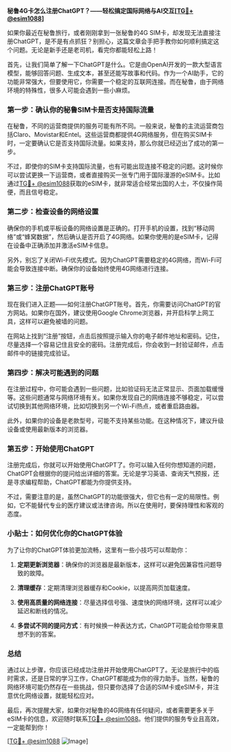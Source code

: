 **秘鲁4G卡怎么注册ChatGPT？——轻松搞定国际网络与AI交互[[TG💪+ @esim1088](https://t.me/s/esim1088)]**

如果你最近在秘鲁旅行，或者刚刚拿到一张秘鲁的4G SIM卡，却发现无法直接注册ChatGPT，是不是有点抓狂？别担心，这篇文章会手把手教你如何顺利搞定这个问题。无论是新手还是老司机，看完你都能轻松上路！

首先，让我们简单了解一下ChatGPT是什么。它是由OpenAI开发的一款大型语言模型，能够回答问题、生成文本，甚至还能写故事和代码。作为一个AI助手，它的功能非常强大，但要使用它，你需要一个稳定的互联网连接。而在秘鲁，由于网络环境的特殊性，很多人可能会遇到一些小麻烦。

### 第一步：确认你的秘鲁SIM卡是否支持国际流量

在秘鲁，不同的运营商提供的服务可能有所不同。一般来说，秘鲁的主流运营商包括Claro、Movistar和Entel。这些运营商都提供4G网络服务，但在购买SIM卡时，一定要确认它是否支持国际流量。如果支持，那么你就已经迈出了成功的第一步。

不过，即使你的SIM卡支持国际流量，也有可能出现连接不稳定的问题。这时候你可以尝试更换一下运营商，或者直接购买一张专门用于国际漫游的eSIM卡。比如通过[TG💪+ @esim1088](https://t.me/s/esim1088)获取的eSIM卡，就非常适合经常出国的人士，不仅操作简便，而且信号稳定。

### 第二步：检查设备的网络设置

确保你的手机或平板设备的网络设置是正确的。打开手机的设置，找到“移动网络”或“蜂窝数据”，然后确认是否开启了4G网络。如果你使用的是eSIM卡，记得在设备中正确添加并激活eSIM卡信息。

另外，别忘了关闭Wi-Fi优先模式。因为ChatGPT需要稳定的4G网络，而Wi-Fi可能会导致连接中断。确保你的设备始终使用4G网络进行连接。

### 第三步：注册ChatGPT账号

现在我们进入正题——如何注册ChatGPT账号。首先，你需要访问ChatGPT的官方网站。如果你在国外，建议使用Google Chrome浏览器，并开启科学上网工具，这样可以避免被墙的问题。

在网站上找到“注册”按钮，点击后按照提示输入你的电子邮件地址和密码。记住，尽量选择一个容易记住且安全的密码。注册完成后，你会收到一封验证邮件，点击邮件中的链接完成验证。

### 第四步：解决可能遇到的问题

在注册过程中，你可能会遇到一些问题，比如验证码无法正常显示、页面加载缓慢等。这些问题通常与网络环境有关。如果你发现自己的网络连接不够稳定，可以尝试切换到其他网络环境，比如切换到另一个Wi-Fi热点，或者重启路由器。

此外，如果你的设备是老款型号，可能不支持某些功能。在这种情况下，建议升级设备或使用最新版本的浏览器。

### 第五步：开始使用ChatGPT

注册完成后，你就可以开始使用ChatGPT了。你可以输入任何你想知道的问题，ChatGPT会根据你的提问给出详细的答案。无论是学习英语、查询天气预报，还是寻求编程帮助，ChatGPT都能为你提供支持。

不过，需要注意的是，虽然ChatGPT的功能很强大，但它也有一定的局限性。例如，它不能替代专业的医疗建议或法律咨询。所以在使用时，要保持理性和客观的态度。

### 小贴士：如何优化你的ChatGPT体验

为了让你的ChatGPT体验更加流畅，这里有一些小技巧可以帮助你：

1. **定期更新浏览器**：确保你的浏览器是最新版本，这样可以避免因兼容性问题导致的故障。
   
2. **清理缓存**：定期清理浏览器缓存和Cookie，以提高网页加载速度。

3. **使用高质量的网络连接**：尽量选择信号强、速度快的网络环境，这样可以减少延迟和断线的情况。

4. **多尝试不同的提问方式**：有时候换一种表达方式，ChatGPT可能会给你带来意想不到的答案。

### 总结

通过以上步骤，你应该已经成功注册并开始使用ChatGPT了。无论是旅行中的临时需求，还是日常的学习工作，ChatGPT都能成为你的得力助手。当然，秘鲁的网络环境可能仍然存在一些挑战，但只要你选择了合适的SIM卡或eSIM卡，并注意优化网络设置，就能轻松应对。

最后，再次提醒大家，如果你对秘鲁的4G网络有任何疑问，或者需要更多关于eSIM卡的信息，欢迎随时联系[TG💪+ @esim1088](https://t.me/s/esim1088)。他们提供的服务专业且高效，一定能帮到你！

[[TG💪+ @esim1088](https://t.me/s/esim1088) ![Image](https://i.postimg.cc/4NQfJmqS/Snipaste-2025-05-13-00-14-12.png)]